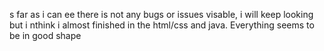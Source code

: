 s far as i can ee there is not any bugs or issues visable, i will keep looking but i nthink i almost finished in the html/css and java. Everything seems to be in good shape